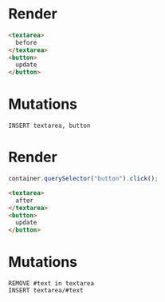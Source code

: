 # Render
```html
<textarea>
  before
</textarea>
<button>
  update
</button>
```

# Mutations
```
INSERT textarea, button
```

# Render
```js
container.querySelector("button").click();
```
```html
<textarea>
  after
</textarea>
<button>
  update
</button>
```

# Mutations
```
REMOVE #text in textarea
INSERT textarea/#text
```